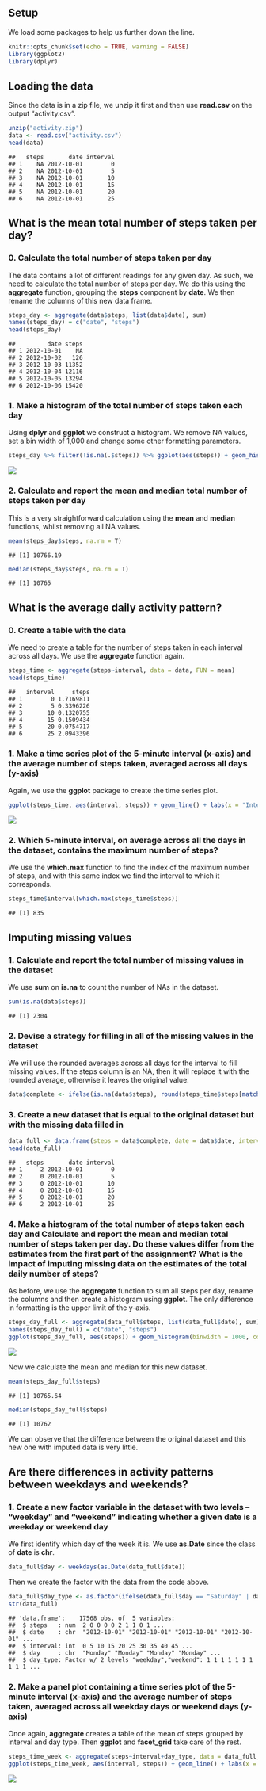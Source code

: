 Setup
-----

We load some packages to help us further down the line.

``` r
knitr::opts_chunk$set(echo = TRUE, warning = FALSE)
library(ggplot2)
library(dplyr)
```

Loading the data
----------------

Since the data is in a zip file, we unzip it first and then use
**read.csv** on the output “activity.csv”.

``` r
unzip("activity.zip")
data <- read.csv("activity.csv")
head(data)
```

    ##   steps       date interval
    ## 1    NA 2012-10-01        0
    ## 2    NA 2012-10-01        5
    ## 3    NA 2012-10-01       10
    ## 4    NA 2012-10-01       15
    ## 5    NA 2012-10-01       20
    ## 6    NA 2012-10-01       25

What is the mean total number of steps taken per day?
-----------------------------------------------------

### 0. Calculate the total number of steps taken per day

The data contains a lot of different readings for any given day. As
such, we need to calculate the total number of steps per day. We do this
using the **aggregate** function, grouping the **steps** component by
**date**. We then rename the columns of this new data frame.

``` r
steps_day <- aggregate(data$steps, list(data$date), sum)
names(steps_day) = c("date", "steps")
head(steps_day)
```

    ##         date steps
    ## 1 2012-10-01    NA
    ## 2 2012-10-02   126
    ## 3 2012-10-03 11352
    ## 4 2012-10-04 12116
    ## 5 2012-10-05 13294
    ## 6 2012-10-06 15420

### 1. Make a histogram of the total number of steps taken each day

Using **dplyr** and **ggplot** we construct a histogram. We remove NA
values, set a bin width of 1,000 and change some other formatting
parameters.

``` r
steps_day %>% filter(!is.na(.$steps)) %>% ggplot(aes(steps)) + geom_histogram(binwidth = 1000, col = "black") + scale_x_continuous(breaks = seq(0,22000,2000)) + scale_y_continuous(breaks = seq(0,9,1)) + labs(x = "Steps", y = "Frequency", title = "Histogram of steps taken each day")
```

![](PA1_template_files/figure-markdown_github/histogram-1.png)

### 2. Calculate and report the mean and median total number of steps taken per day

This is a very straightforward calculation using the **mean** and
**median** functions, whilst removing all NA values.

``` r
mean(steps_day$steps, na.rm = T)
```

    ## [1] 10766.19

``` r
median(steps_day$steps, na.rm = T)
```

    ## [1] 10765

What is the average daily activity pattern?
-------------------------------------------

### 0. Create a table with the data

We need to create a table for the number of steps taken in each interval
across all days. We use the **aggregate** function again.

``` r
steps_time <- aggregate(steps~interval, data = data, FUN = mean)
head(steps_time)
```

    ##   interval     steps
    ## 1        0 1.7169811
    ## 2        5 0.3396226
    ## 3       10 0.1320755
    ## 4       15 0.1509434
    ## 5       20 0.0754717
    ## 6       25 2.0943396

### 1. Make a time series plot of the 5-minute interval (x-axis) and the average number of steps taken, averaged across all days (y-axis)

Again, we use the **ggplot** package to create the time series plot.

``` r
ggplot(steps_time, aes(interval, steps)) + geom_line() + labs(x = "Interval", y = "Steps", title = "Average steps per interval")
```

![](PA1_template_files/figure-markdown_github/time%20series-1.png)

### 2. Which 5-minute interval, on average across all the days in the dataset, contains the maximum number of steps?

We use the **which.max** function to find the index of the maximum
number of steps, and with this same index we find the interval to which
it corresponds.

``` r
steps_time$interval[which.max(steps_time$steps)]
```

    ## [1] 835

Imputing missing values
-----------------------

### 1. Calculate and report the total number of missing values in the dataset

We use **sum** on **is.na** to count the number of NAs in the dataset.

``` r
sum(is.na(data$steps))
```

    ## [1] 2304

### 2. Devise a strategy for filling in all of the missing values in the dataset

We will use the rounded averages across all days for the interval to
fill missing values. If the steps column is an NA, then it will replace
it with the rounded average, otherwise it leaves the original value.

``` r
data$complete <- ifelse(is.na(data$steps), round(steps_time$steps[match(data$interval, steps_time$interval)], 0), data$steps)
```

### 3. Create a new dataset that is equal to the original dataset but with the missing data filled in

``` r
data_full <- data.frame(steps = data$complete, date = data$date, interval = data$interval)
head(data_full)
```

    ##   steps       date interval
    ## 1     2 2012-10-01        0
    ## 2     0 2012-10-01        5
    ## 3     0 2012-10-01       10
    ## 4     0 2012-10-01       15
    ## 5     0 2012-10-01       20
    ## 6     2 2012-10-01       25

### 4. Make a histogram of the total number of steps taken each day and Calculate and report the mean and median total number of steps taken per day. Do these values differ from the estimates from the first part of the assignment? What is the impact of imputing missing data on the estimates of the total daily number of steps?

As before, we use the **aggregate** function to sum all steps per day,
rename the columns and then create a histogram using **ggplot**. The
only difference in formatting is the upper limit of the y-axis.

``` r
steps_day_full <- aggregate(data_full$steps, list(data_full$date), sum)
names(steps_day_full) = c("date", "steps")
ggplot(steps_day_full, aes(steps)) + geom_histogram(binwidth = 1000, col = "black") + scale_x_continuous(breaks = seq(0,22000,2000)) + scale_y_continuous(breaks = seq(0,20,1)) + labs(x = "Steps", y = "Frequency", title = "Histogram of steps taken each day")
```

![](PA1_template_files/figure-markdown_github/steps%20per%20day%20full-1.png)

Now we calculate the mean and median for this new dataset.

``` r
mean(steps_day_full$steps)
```

    ## [1] 10765.64

``` r
median(steps_day_full$steps)
```

    ## [1] 10762

We can observe that the difference between the original dataset and this
new one with imputed data is very little.

Are there differences in activity patterns between weekdays and weekends?
-------------------------------------------------------------------------

### 1. Create a new factor variable in the dataset with two levels – “weekday” and “weekend” indicating whether a given date is a weekday or weekend day

We first identify which day of the week it is. We use **as.Date** since
the class of **date** is **chr**.

``` r
data_full$day <- weekdays(as.Date(data_full$date))
```

Then we create the factor with the data from the code above.

``` r
data_full$day_type <- as.factor(ifelse(data_full$day == "Saturday" | data_full$day == "Sunday", "weekend", "weekday"))
str(data_full)
```

    ## 'data.frame':    17568 obs. of  5 variables:
    ##  $ steps   : num  2 0 0 0 0 2 1 1 0 1 ...
    ##  $ date    : chr  "2012-10-01" "2012-10-01" "2012-10-01" "2012-10-01" ...
    ##  $ interval: int  0 5 10 15 20 25 30 35 40 45 ...
    ##  $ day     : chr  "Monday" "Monday" "Monday" "Monday" ...
    ##  $ day_type: Factor w/ 2 levels "weekday","weekend": 1 1 1 1 1 1 1 1 1 1 ...

### 2. Make a panel plot containing a time series plot of the 5-minute interval (x-axis) and the average number of steps taken, averaged across all weekday days or weekend days (y-axis)

Once again, **aggregate** creates a table of the mean of steps grouped
by interval and day type. Then **ggplot** and **facet\_grid** take care
of the rest.

``` r
steps_time_week <- aggregate(steps~interval+day_type, data = data_full, FUN = mean)
ggplot(steps_time_week, aes(interval, steps)) + geom_line() + labs(x = "Interval", y = "Steps", title = "Average steps per interval, weekdays vs weekends") + facet_grid(day_type~.)
```

![](PA1_template_files/figure-markdown_github/panel%20time%20series-1.png)
